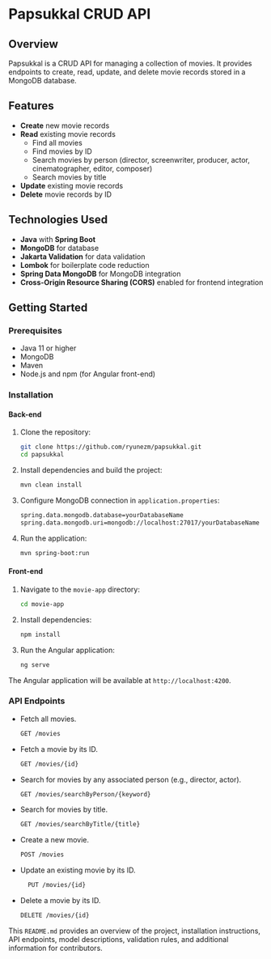 # Papsukkal CRUD API

## Overview
Papsukkal is a CRUD API for managing a collection of movies. It provides endpoints to create, read, update, and delete movie records stored in a MongoDB database.

## Features
- **Create** new movie records
- **Read** existing movie records
    - Find all movies
    - Find movies by ID
    - Search movies by person (director, screenwriter, producer, actor, cinematographer, editor, composer)
    - Search movies by title
- **Update** existing movie records
- **Delete** movie records by ID

## Technologies Used
- **Java** with **Spring Boot**
- **MongoDB** for database
- **Jakarta Validation** for data validation
- **Lombok** for boilerplate code reduction
- **Spring Data MongoDB** for MongoDB integration
- **Cross-Origin Resource Sharing (CORS)** enabled for frontend integration

## Getting Started

### Prerequisites
- Java 11 or higher
- MongoDB
- Maven
- Node.js and npm (for Angular front-end)

### Installation
#### Back-end
1. Clone the repository:
   ```sh
   git clone https://github.com/ryunezm/papsukkal.git
   cd papsukkal

2. Install dependencies and build the project:
    ```sh
    mvn clean install

3. Configure MongoDB connection in `application.properties`:
    ```sh   
    spring.data.mongodb.database=yourDatabaseName
    spring.data.mongodb.uri=mongodb://localhost:27017/yourDatabaseName

4. Run the application:
    ```sh
    mvn spring-boot:run

#### Front-end
1. Navigate to the `movie-app` directory:
    ```sh
    cd movie-app
   
2. Install dependencies:
   ```sh
   npm install
   
3. Run the Angular application:
    ```sh
    ng serve

The Angular application will be available at `http://localhost:4200`.
### API Endpoints
- Fetch all movies.
    ```sh
    GET /movies

- Fetch a movie by its ID.
    ```sh
    GET /movies/{id}

- Search for movies by any associated person (e.g., director, actor).
    ```sh
    GET /movies/searchByPerson/{keyword}

- Search for movies by title.
    ```sh
    GET /movies/searchByTitle/{title}

- Create a new movie.
    ```sh
    POST /movies

- Update an existing movie by its ID.
  ```sh
    PUT /movies/{id}
  
- Delete a movie by its ID.
    ```sh
    DELETE /movies/{id}


This `README.md` provides an overview of the project, installation instructions, API endpoints, model descriptions, validation rules, and additional information for contributors.
